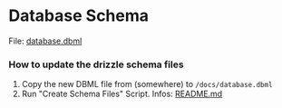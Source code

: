 # Database Schema

File: [database.dbml](database.dbml)

### How to update the drizzle schema files

1. Copy the new DBML file from (somewhere) to `/docs/database.dbml`
2. Run "Create Schema Files" Script. Infos: [README.md](../scripts/createSchemaFiles/README.md)

